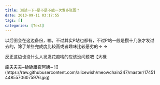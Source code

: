 ```yaml
---
title: 测试一下~是不是不能一次发多张图？
date: 2013-09-11 03:17:55
tags: []
categories: [Text]
---
```


<p>以后图会在这边备份，嘛，不过其实P站也都有，不过P站一般是攒十几张才发过去的，除了某些完成度比较高或者趣味比较恶劣的→&nbsp;→</p><p>反正这边也没什么人发发花痴啥的应该没问题吧【大概</p><p>库夫夫夫~舔舔雁夜阿姨~
![](https://raw.githubusercontent.com/alicewish/meowchain247/master/1745144855706075976.jpg)
</p>